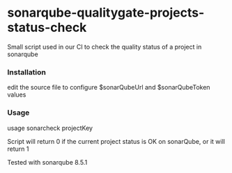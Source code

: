 # sonarqube-qualitygate-projects-status-check
Small script used in our CI to check the quality status of a project in sonarqube

### Installation
edit the source file to configure $sonarQubeUrl and $sonarQubeToken values

### Usage
usage sonarcheck projectKey

Script will return 0 if the current project status is OK on sonarQube, or it will return 1

Tested with sonarqube 8.5.1
